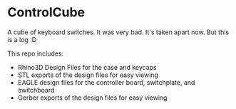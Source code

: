 # ControlCube
A cube of keyboard switches.
It was very bad.
It's taken apart now.
But this is a log :D

This repo includes:
* Rhino3D Design Files for the case and keycaps
* STL exports of the design files for easy viewing
* EAGLE design files for the controller board, switchplate, and switchboard
* Gerber exports of the design files for easy viewing


